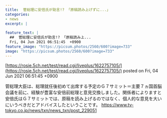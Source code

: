 ```yaml
---
title:  菅総理に安倍氏が助言!? 「原稿読み上げずに...」  
categories:
- news
excerpt: |
  
feature_text: |
  ##  菅総理に安倍氏が助言!? 「原稿読み上...
  Fri, 04 Jun 2021 06:51:45  +0900
feature_image: "https://picsum.photos/2560/600?image=733"
image: "https://picsum.photos/2560/600?image=733"
---
```


[https://rosie.5ch.net/test/read.cgi/liveplus/1622757105/](https://rosie.5ch.net/test/read.cgi/liveplus/1622757105/)
posted on Fri, 04 Jun 2021 06:51:45  +0900

<!--more-->

菅総理大臣は、総理就任後初めて出席する予定のＧ７サミット＝主要７ヵ国首脳会議を前に、経験が豊富な安倍前総理と意見交換しました。関係者によりますと安倍氏はＧ７サミットでは、原稿を読み上げるのではなく、個人的な意見を大いにいうべきだとアドバイスしたということです。 https://www.tv-tokyo.co.jp/news/txn/news_txn/post_229051
